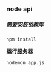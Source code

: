 ### node api

##### 需要安装依赖库

```
npm install
```

**运行服务器**

```
nodemon app.js
```

[个人博客]: https://flipped.website

